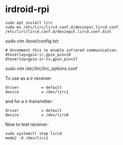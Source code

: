 # irdroid-rpi

```
sudo apt install lirc
sudo mv /etc/lirc/lircd.conf.d/devinput.lircd.conf /etc/lirc/lircd.conf.d/devinput.lircd.conf.dist
```

sudo vim /boot/config.txt:
```
# Uncomment this to enable infrared communication.
dtoverlay=gpio-ir,gpio_pin=18
dtoverlay=gpio-ir-tx,gpio_pin=17
```


sudo vim /etc/lirc/lirc_options.conf

To use as a  ir receiver
```
driver          = default
device          = /dev/lirc1
```
and for a ir transmitter:

```
driver          = default
device          = /dev/lirc0
```
Now to test receiver:

```
sudo systemctl stop lircd
mode2 -d /dev/lirc1
```